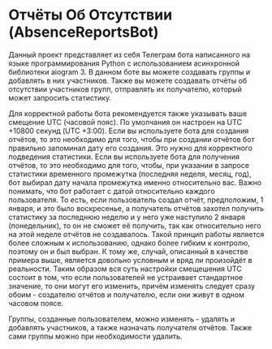 # Отчёты Об Отсутствии (AbsenceReportsBot)
Данный проект представляет из себя Телеграм бота написанного на языке программирования Python с использованием асинхронной библиотеки aiogram 3.
В данном боте вы можете создавать группы и добавлять в них участников.
Также вы можете создавать отчёты об отсутствии участников групп, отправлять их получателю, который может запросить статистику.

Для корректной работы бота рекомендуется также указывать ваше смещение UTC (часовой пояс). По умолчания он настроен на UTC +10800 секунд (UTC +3:00).
Если вы используете бота для создания отчётов, то это необходимо для того, чтобы при создании отчётов бот правильно запоминал дату его создания. Это нужно для корректного подведения статистики.
Если вы используете бота для получения отчётов, то это необходимо для того, чтобы, при указании в запросе статистики временного промежутка (последняя неделя, месяц, год), бот выбирал дату начала промежутка именно относительно вас.
Важно понимать, что бот работает с датой относительно каждого пользователя. То есть, если пользователь создал отчёт, предположим, 1 января, и это было воскресенье, а получатель отчётов захотел получить статистику за последнюю неделю и у него уже наступило 2 января (понедельник), то он не сможет её получить, так как относительно него на этой неделе отчётов не создавалось.
Такой принцип работы является более сложным к использованию, однако более гибким к контролю, поэтому он и был выбран. К тому же, случай, описанный в качестве примера выше, является довольно условным и вряд ли произойдёт в реальности.
Таким образом вся суть настройки смещешения UTC состоит в том, что если пользователей не устраивает стандартное значение, то они могут его изменить, причём изменять следует сразу обоим - создателю отчётов и получателю, если они живут в одном часовом поясе.

Группы, созданные пользователем, можно изменять - удалять и добавлять участников, а также назначать получателя отчётов. Также сами группы можно при необходимости удалить.
